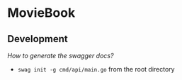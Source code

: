 # MovieBook

## Development

_How to generate the swagger docs?_

- `swag init -g cmd/api/main.go` from the root directory

<!-- ## Access patterns

MOVIE#1 MOVIE#1 MOVIE MOVIE#1 // MOVIE
USER#1 USER#1 USER USER#1 // USER
MOVIE#1 USER#1 REVIEW MOVIE1#USER1 // REVIEW
ACTOR#1 ACTOR#1 ACTOR ACTOR#1 // ACTOR
MOVIE#1 ACTOR#1 ACTOR-MOVIE MOVIE#1ACTOR#1 // Movie acttors
GENRE#1 MOVIE#1 GENRE GENRE#1MOVIE#1 // GENRE

Get all movies: GSI_PK: MVOIE
Get single movie: PK:MOVIE#1 - movie details - movie reviews - movie actors
Get all users: GSI_PK: USER
Get single user: PK:USER#1 - user details - added review to movies
Get all actors: GSI_PK: ACTOR
Get single actor: ACTOR#1 - actor details - actor movies
Get genre movies: GENRE#1 -->
